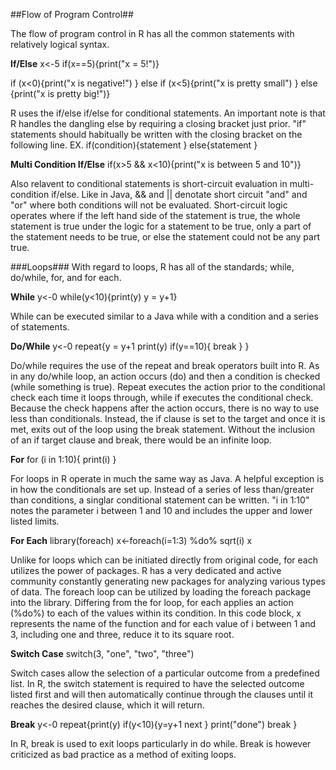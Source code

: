 ##Flow of Program Control##

The flow of program control in R has all the common statements with relatively logical syntax.

**If/Else**
x<-5
if(x==5){print("x = 5!")}

if (x<0){print("x is negative!")
} else if (x<5){print("x is pretty small")
} else {print("x is pretty big!")} 

R uses the if/else if/else for conditional statements.  An important note is that R handles the dangling else by requiring a closing bracket just prior.  "if" statements should habitually be written with the closing bracket on the following line.
EX.
if(condition){statement
} else{statement
}

**Multi Condition If/Else**
if(x>5 && x<10){print("x is between 5 and 10")}

Also relavent to conditional statements is short-circuit evaluation in multi-condition if/else.  Like in Java, && and || denotate short circuit "and" and "or" where both conditions will not be evaluated.  Short-circuit logic operates where if the left hand side of the statement is true, the whole statement is true under the logic for a statement to be true, only a part of the statement needs to be true, or else the statement could not be any part true.

###Loops###
With regard to loops, R has all of the standards; while, do/while, for, and for each.

**While**
y<-0
while(y<10){print(y)
y = y+1}

While can be executed similar to a Java while with a condition and a series of statements.

**Do/While**
y<-0
repeat{y = y+1
print(y)
if(y==10){
break
}
}

Do/while requires the use of the repeat and break operators built into R.  As in any do/while loop, an action occurs (do) and then a condition is checked (while something is true).  Repeat executes the action prior to the conditional check each time it loops through, while if executes the conditional check.  Because the check happens after the action occurs, there is no way to use less than conditionals.  Instead, the if clause is set to the target and once it is met, exits out of the loop using the break statement.  Without the inclusion of an if target clause and break, there would be an infinite loop.

**For**
for (i in 1:10){
print(i)
}

For loops in R operate in much the same way as Java.  A helpful exception is in how the conditionals are set up.  Instead of a series of less than/greater than conditions, a singlar conditional statement can be written. "i in 1:10" notes the parameter i between 1 and 10 and includes the upper and lower listed limits.

**For Each**
library(foreach)
x<-foreach(i=1:3) %do% sqrt(i)
x

Unlike for loops which can be initiated directly from original code, for each utilizes the power of packages.  R has a very dedicated and active community constantly generating new packages for analyzing various types of data.  The foreach loop can be utilized by loading the foreach package into the library.  Differing from the for loop, for each applies an action (%do%) to each of the values within its condition.  In this code block, x represents the name of the function and for each value of i between 1 and 3, including one and three, reduce it to its square root.

**Switch Case**
switch(3, "one", "two", "three")

Switch cases allow the selection of a particular outcome from a predefined list.  In R, the switch statement is required to have the selected outcome listed first and will then automatically continue through the clauses until it reaches the desired clause, which it will return.

**Break**
y<-0
repeat{print(y)
if(y<10){y=y+1
next
}
print("done")
break
}

In R, break is used to exit loops particularly in do while.  Break is however criticized as bad practice as a method of exiting loops.
